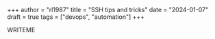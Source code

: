 +++
author = "rl1987"
title = "SSH tips and tricks"
date = "2024-01-07"
draft = true
tags = ["devops", "automation"]
+++

WRITEME

